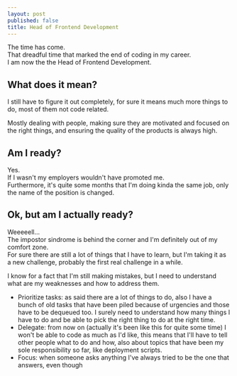 ```yaml
---
layout: post
published: false
title: Head of Frontend Development
---
```


The time has come.  
That dreadful time that marked the end of coding in my career.  
I am now the the Head of Frontend Development.

## What does it mean?
I still have to figure it out completely, for sure it means much more things to do, most of them not code related.

Mostly dealing with people, making sure they are motivated and focused on the right things, and ensuring the quality of the products is always high.

## Am I ready?
Yes.  
If I wasn't my employers wouldn't have promoted me.  
Furthermore, it's quite some months that I'm doing kinda the same job, only the name of the position is changed.

## Ok, but am I actually ready?
Weeeeell...  
The impostor sindrome is behind the corner and I'm definitely out of my comfort zone.  
For sure there are still a lot of things that I have to learn, but I'm taking it as a new challenge, probably the first real challenge in a while.

I know for a fact that I'm still making mistakes, but I need to understand what are my weaknesses and how to address them.

* Prioritize tasks: as said there are a lot of things to do, also I have a bunch of old tasks that have been piled because of urgencies and those have to be dequeued too. I surely need to understand how many things I have to do and be able to pick the right thing to do at the right time.
* Delegate: from now on (actually it's been like this for quite some time) I won't be able to code as much as I'd like, this means that I'll have to tell other people what to do and how, also about topics that have been my sole responsibility so far, like deployment scripts.
* Focus: when someone asks anything I've always tried to be the one that answers, even though 
<!--stackedit_data:
eyJoaXN0b3J5IjpbLTQ0MDA2MDYwMiwxMTY2NjY1MzMzLDQ4OT
g4Mjg0NiwxMjI3NTI2MDEyLDE4MzUzNjY1OTAsLTgxMzMxOTEx
NiwtMzExMDA1NjIxXX0=
-->